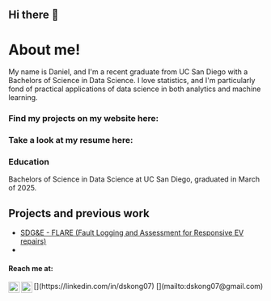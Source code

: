 ## Hi there 👋

<h1> About me! </h1>
My name is Daniel, and I'm a recent graduate from UC San Diego with a Bachelors of Science in Data Science. I love statistics, and I'm particularly fond of practical applications of data science in both analytics and machine learning.

<h3>Find my projects on my website here:</h3>
<h3>Take a look at my resume here:</h3>

<h3>Education</h3>
Bachelors of Science in Data Science at UC San Diego, graduated in March of 2025.

<h2> Projects and previous work </h2>

- [SDG&E - FLARE (Fault Logging and Assessment for Responsive EV repairs)](https://jingchenggu.github.io/FLARE-website/)
- 

<h4>Reach me at:</h4>
[<img align="left" alt="JoshMadakor | LinkedIn" width="22px" src="https://cdn.jsdelivr.net/npm/simple-icons@v3/icons/linkedin.svg" />](https://linkedin.com/in/dskong07)
[<img align="left" alt="JoshMadakor | LinkedIn" width="22px" src="https://cdn.jsdelivr.net/npm/simple-icons@v3/icons/gmail.svg" />](mailto:dskong07@gmail.com)
<!--
**dskong07/dskong07** is a ✨ _special_ ✨ repository because its `README.md` (this file) appears on your GitHub profile.

Here are some ideas to get you started:

- 🔭 I’m currently working on ...
- 🌱 I’m currently learning ...
- 👯 I’m looking to collaborate on ...
- 🤔 I’m looking for help with ...
- 💬 Ask me about ...
- 📫 How to reach me: ...
- 😄 Pronouns: ...
- ⚡ Fun fact: ...
-->
